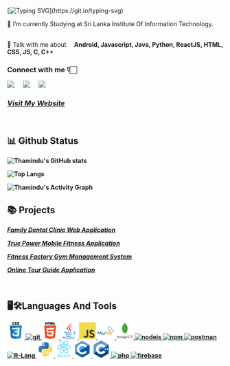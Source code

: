 [![Typing SVG](https://readme-typing-svg.herokuapp.com?size=32&vCenter=true&width=650&lines=Hi+%F0%9F%91%8B%2C+I'm+Thamindu+Chankana.;Undergraduate+Software+Engineer.)](https://git.io/typing-svg)

🌱 I’m currently Studying at Sri Lanka Institute Of Information Technology.<br></br>

💬 Talk with me about &emsp;**Android, Javascript, Java, Python, ReactJS, HTML, CSS, JS, C, C++**

<h3><b>Connect with me 👇🏻</h3>
<a target="_blank" href="thaminduchankana@gmail.com"><img src="https://img.shields.io/badge/-Gmail-D14836?style=for-the-badge&logo=Gmail&logoColor=white"></img></a>
 
<a target="_blank" href="https://www.linkedin.com/in/thamindu-gamage-5391b5192/"><img src="https://img.shields.io/badge/-LinkedIn-0077B5?style=for-the-badge&logo=Linkedin&logoColor=white"></img></a>
 
<a target="_blank" href="https://twitter.com/Thamindu0707"><img src="https://img.shields.io/badge/-Twitter-1DA1F2?style=for-the-badge&logo=Twitter&logoColor=white"></img></a>

<h3><a href="https://thaminduchankana.netlify.app/"><b><i>Visit My Website</i></b></a></h3>


<br/>

## 📊 Github Status

![Thamindu's GitHub stats](https://github-readme-stats.vercel.app/api?username=ThaminduChankana&show_icons=true&count_private=true&theme=react&hide_border=true&bg_color=0D1117)

![Top Langs](https://github-readme-stats.vercel.app/api/top-langs/?username=ThaminduChankana&langs_count=8&count_private=true&layout=compact&theme=react&hide_border=true&bg_color=0D1117)

![Thamindu's Activity Graph](https://activity-graph.herokuapp.com/graph?username=ThaminduChankana&bg_color=0D1117&color=5BCDEC&line=5BCDEC&point=FFFFFF&hide_border=true)

## 📚 Projects

[*Family Dental Clinic Web Application* ](https://github.com/ThaminduChankana/Family-Dental-Clinic)

[*True Power Mobile Fitness Application* ](https://github.com/ThaminduChankana/True-Power)

[*Fitness Factory Gym Management System*](https://github.com/ThaminduChankana/Fitness-Factory)

[*Online Tour Guide Application*](https://github.com/ThaminduChankana/Online-Tour-Guide)

<br>

## 🖥️🛠️Languages And Tools

<p align="left">
	<a href="https://www.w3schools.com/css/" target="_blank"> 
		 <img src="https://raw.githubusercontent.com/devicons/devicon/master/icons/css3/css3-original-wordmark.svg" alt="css3" width="40" height="40"/> 
	</a>
	<a href="https://git-scm.com/" target="_blank"> 
		 <img src="https://www.vectorlogo.zone/logos/git-scm/git-scm-icon.svg" alt="git" width="40" height="40"/>
	</a>
	<a href="https://www.w3.org/html/" target="_blank"> 
		<img src="https://raw.githubusercontent.com/devicons/devicon/master/icons/html5/html5-original-wordmark.svg" alt="html5" width="40" height="40"/> 
	</a> 
	<a href="https://www.java.com" target="_blank"> 
		<img src="https://raw.githubusercontent.com/devicons/devicon/master/icons/java/java-original.svg" alt="java" width="40" height="40"/> 
	</a> 
	<a href="https://developer.mozilla.org/en-US/docs/Web/JavaScript" target="_blank"> 
		<img src="https://raw.githubusercontent.com/devicons/devicon/master/icons/javascript/javascript-original.svg" alt="javascript" width="40" height="40"/> 
	</a> 
	<a href="https://www.mysql.com/" target="_blank"> 
		<img src="https://raw.githubusercontent.com/devicons/devicon/master/icons/mysql/mysql-original-wordmark.svg" alt="mysql" width="40" height="40"/> 
	</a> 
	<a href="https://www.mongodb.com/" target="_blank"> 
		<img src="https://raw.githubusercontent.com/devicons/devicon/master/icons/mongodb/mongodb-original-wordmark.svg" alt="mongodb" width="40" height="40"/> 
	</a> 
	<a href="https://nodejs.org" target="_blank"> 
		<img src="https://cdn.worldvectorlogo.com/logos/nodejs-1.svg" alt="nodejs" width="40" height="40"/> 
	</a> 
	<a href="https://www.npmjs.com/" target="_blank"> 
		<img src="https://cdn.worldvectorlogo.com/logos/npm.svg" alt="npm" width="40" height="40"/> 
	</a>  
	<a href="https://postman.com" target="_blank"> 
		<img src="https://www.vectorlogo.zone/logos/getpostman/getpostman-icon.svg" alt="postman" width="40" height="40"/>
	</a> 
	<a href="https://www.r-project.org/" target="_blank"> 
		<img src="https://cdn.worldvectorlogo.com/logos/r-lang.svg" alt="R-Lang" width="40" height="40"/> 
	</a> 
	<a href="https://www.python.org" target="_blank"> 
		<img src="https://raw.githubusercontent.com/devicons/devicon/master/icons/python/python-original.svg" alt="python" width="40" height="40"/> 
	</a>
	<a href="https://reactjs.org/" target="_blank"> 
		<img src="https://raw.githubusercontent.com/devicons/devicon/master/icons/react/react-original-wordmark.svg" alt="react" width="40" height="40"/> 
	</a> 
	<a href="https://www.cprogramming.com/" rel="nofollow"> 
		<img src="https://raw.githubusercontent.com/devicons/devicon/master/icons/c/c-original.svg" alt="c" width="40" height="40" style="max-width: 100%;"> 
	</a>
	<a href="https://www.w3schools.com/cpp/" rel="nofollow"> 
		<img src="https://raw.githubusercontent.com/devicons/devicon/master/icons/cplusplus/cplusplus-original.svg" alt="cplusplus" width="40" height="40" style="max-width: 100%;"> </a><a href="https://www.php.net/" rel="nofollow"> 
		<img src="https://camo.githubusercontent.com/28964c7500b5e88b9c83c33e5f8e7b7dd9b4b86ee35e8e25431c70486ac4aecd/68747470733a2f2f7777772e766563746f726c6f676f2e7a6f6e652f6c6f676f732f7068702f7068702d69636f6e2e737667" alt="php" width="40" height="40" data-canonical-src="https://www.vectorlogo.zone/logos/php/php-icon.svg" style="max-width: 100%;">
	 </a>
	 <a href="https://firebase.google.com/" rel="nofollow">
		 <img src="https://camo.githubusercontent.com/dd4b2422ed3bfc9da88c43d18550375c66f9584327dff7ecc19315ce50b96f07/68747470733a2f2f7777772e766563746f726c6f676f2e7a6f6e652f6c6f676f732f66697265626173652f66697265626173652d69636f6e2e737667" alt="firebase" width="40" height="40" data-canonical-src="https://www.vectorlogo.zone/logos/firebase/firebase-icon.svg" style="max-width: 100%;">
	</a>
</p>

[linkedin]: https://www.linkedin.com/in/thamindu-gamage-5391b5192/
